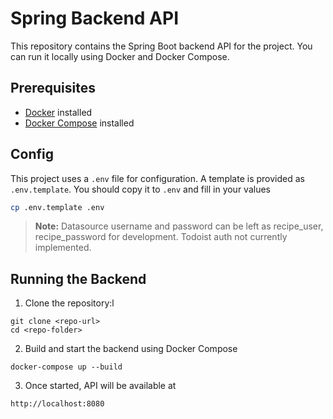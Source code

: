 # Spring Backend API

This repository contains the Spring Boot backend API for the project. You can run it locally using Docker and Docker Compose.

## Prerequisites

- [Docker](https://www.docker.com/get-started) installed
- [Docker Compose](https://docs.docker.com/compose/install/) installed

## Config

This project uses a `.env` file for configuration. A template is provided as `.env.template`. You should copy it to `.env` and fill in your values

```bash
cp .env.template .env
```
>**Note:** Datasource username and password can be left as recipe_user, recipe_password for development. Todoist auth not currently implemented.
## Running the Backend

1. Clone the repository:l
```
git clone <repo-url>
cd <repo-folder>
```
2. Build and start the backend using Docker Compose
```
docker-compose up --build
```
3. Once started, API will be available at 
```
http://localhost:8080
```

